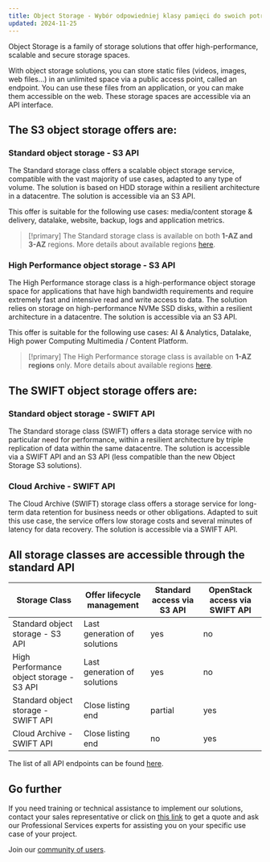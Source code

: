 ```yaml
---
title: Object Storage - Wybór odpowiedniej klasy pamięci do swoich potrzeb (EN)
updated: 2024-11-25
---
```


Object Storage is a family of storage solutions that offer high-performance, scalable and secure storage spaces.

With object storage solutions, you can store static files (videos, images, web files...) in an unlimited space via a public access point, called an endpoint. You can use these files from an application, or you can make them accessible on the web. These storage spaces are accessible via an API interface.

## The S3 object storage offers are:

### Standard object storage - S3 API

The Standard storage class offers a scalable object storage service, compatible with the vast majority of use cases, adapted to any type of volume. The solution is based on HDD storage within a resilient architecture in a datacentre. The solution is accessible via an S3 API.

This offer is suitable for the following use cases: media/content storage & delivery, datalake, website, backup, logs and application metrics.

> [!primary]
> The Standard storage class is available on both **1-AZ and 3-AZ** regions. More details about available regions [here](/pages/storage_and_backup/object_storage/s3_location).

### High Performance object storage - S3 API

The High Performance storage class is a high-performance object storage space for applications that have high bandwidth requirements and require extremely fast and intensive read and write access to data. The solution relies on storage on high-performance NVMe SSD disks, within a resilient architecture in a datacentre. The solution is accessible via an S3 API.

This offer is suitable for the following use cases: AI & Analytics, Datalake, High power Computing Multimedia / Content Platform.

> [!primary]
> The High Performance storage class is available on **1-AZ regions** only. More details about available regions [here](/pages/storage_and_backup/object_storage/s3_location).

## The SWIFT object storage offers are:

### Standard object storage - SWIFT API

The Standard storage class (SWIFT) offers a data storage service with no particular need for performance, within a resilient architecture by triple replication of data within the same datacentre. The solution is accessible via a SWIFT API and an S3 API (less compatible than the new Object Storage S3 solutions).

### Cloud Archive - SWIFT API

The Cloud Archive (SWIFT) storage class offers a storage service for long-term data retention for business needs or other obligations. Adapted to suit this use case, the service offers low storage costs and several minutes of latency for data recovery. The solution is accessible via a SWIFT API.

## All storage classes are accessible through the standard API

| Storage Class | Offer lifecycle management | Standard access via S3 API | OpenStack access via SWIFT API |
| ------ | ------ | ------ | ------ |
| Standard object storage - S3 API | Last generation of solutions | yes | no |
| High Performance object storage - S3 API | Last generation of solutions | yes | no |
| Standard object storage - SWIFT API  | Close listing end | partial | yes |
| Cloud Archive - SWIFT API | Close listing end | no | yes |

The list of all API endpoints can be found [here](/pages/storage_and_backup/object_storage/s3_location).

## Go further

If you need training or technical assistance to implement our solutions, contact your sales representative or click on [this link](/links/professional-services) to get a quote and ask our Professional Services experts for assisting you on your specific use case of your project.

Join our [community of users](/links/community).
